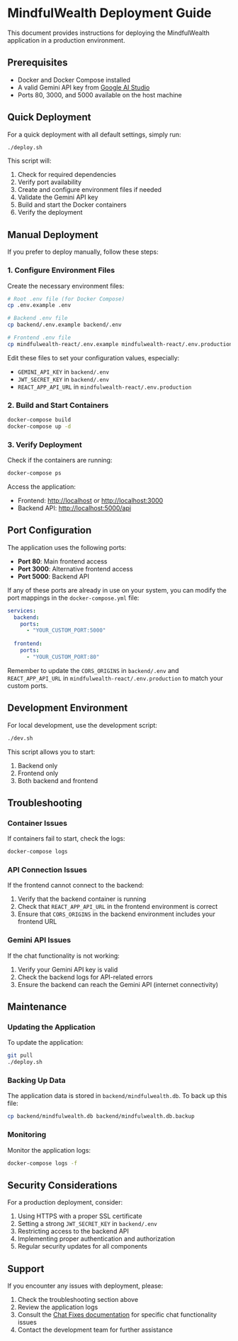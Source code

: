 # MindfulWealth Deployment Guide

This document provides instructions for deploying the MindfulWealth application in a production environment.

## Prerequisites

- Docker and Docker Compose installed
- A valid Gemini API key from [Google AI Studio](https://ai.google.dev/)
- Ports 80, 3000, and 5000 available on the host machine

## Quick Deployment

For a quick deployment with all default settings, simply run:

```bash
./deploy.sh
```

This script will:

1. Check for required dependencies
2. Verify port availability
3. Create and configure environment files if needed
4. Validate the Gemini API key
5. Build and start the Docker containers
6. Verify the deployment

## Manual Deployment

If you prefer to deploy manually, follow these steps:

### 1. Configure Environment Files

Create the necessary environment files:

```bash
# Root .env file (for Docker Compose)
cp .env.example .env

# Backend .env file
cp backend/.env.example backend/.env

# Frontend .env file
cp mindfulwealth-react/.env.example mindfulwealth-react/.env.production
```

Edit these files to set your configuration values, especially:

- `GEMINI_API_KEY` in `backend/.env`
- `JWT_SECRET_KEY` in `backend/.env`
- `REACT_APP_API_URL` in `mindfulwealth-react/.env.production`

### 2. Build and Start Containers

```bash
docker-compose build
docker-compose up -d
```

### 3. Verify Deployment

Check if the containers are running:

```bash
docker-compose ps
```

Access the application:

- Frontend: <http://localhost> or <http://localhost:3000>
- Backend API: <http://localhost:5000/api>

## Port Configuration

The application uses the following ports:

- **Port 80**: Main frontend access
- **Port 3000**: Alternative frontend access
- **Port 5000**: Backend API

If any of these ports are already in use on your system, you can modify the port mappings in the `docker-compose.yml` file:

```yaml
services:
  backend:
    ports:
      - "YOUR_CUSTOM_PORT:5000"
  
  frontend:
    ports:
      - "YOUR_CUSTOM_PORT:80"
```

Remember to update the `CORS_ORIGINS` in `backend/.env` and `REACT_APP_API_URL` in `mindfulwealth-react/.env.production` to match your custom ports.

## Development Environment

For local development, use the development script:

```bash
./dev.sh
```

This script allows you to start:

1. Backend only
2. Frontend only
3. Both backend and frontend

## Troubleshooting

### Container Issues

If containers fail to start, check the logs:

```bash
docker-compose logs
```

### API Connection Issues

If the frontend cannot connect to the backend:

1. Verify that the backend container is running
2. Check that `REACT_APP_API_URL` in the frontend environment is correct
3. Ensure that `CORS_ORIGINS` in the backend environment includes your frontend URL

### Gemini API Issues

If the chat functionality is not working:

1. Verify your Gemini API key is valid
2. Check the backend logs for API-related errors
3. Ensure the backend can reach the Gemini API (internet connectivity)

## Maintenance

### Updating the Application

To update the application:

```bash
git pull
./deploy.sh
```

### Backing Up Data

The application data is stored in `backend/mindfulwealth.db`. To back up this file:

```bash
cp backend/mindfulwealth.db backend/mindfulwealth.db.backup
```

### Monitoring

Monitor the application logs:

```bash
docker-compose logs -f
```

## Security Considerations

For a production deployment, consider:

1. Using HTTPS with a proper SSL certificate
2. Setting a strong `JWT_SECRET_KEY` in `backend/.env`
3. Restricting access to the backend API
4. Implementing proper authentication and authorization
5. Regular security updates for all components

## Support

If you encounter any issues with deployment, please:

1. Check the troubleshooting section above
2. Review the application logs
3. Consult the [Chat Fixes documentation](CHAT_FIXES.md) for specific chat functionality issues
4. Contact the development team for further assistance
